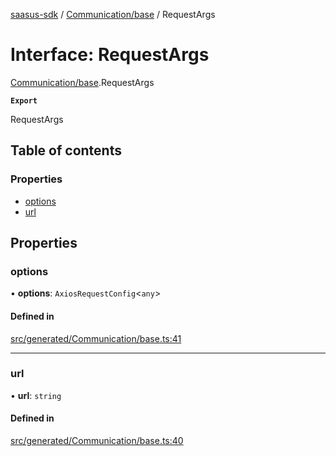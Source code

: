 [saasus-sdk](../README.md) / [Communication/base](../modules/Communication_base.md) / RequestArgs

# Interface: RequestArgs

[Communication/base](../modules/Communication_base.md).RequestArgs

**`Export`**

RequestArgs

## Table of contents

### Properties

- [options](Communication_base.RequestArgs.md#options)
- [url](Communication_base.RequestArgs.md#url)

## Properties

### options

• **options**: `AxiosRequestConfig`\<`any`\>

#### Defined in

[src/generated/Communication/base.ts:41](https://github.com/saasus-platform/saasus-sdk-javascript/blob/55abc15/src/generated/Communication/base.ts#L41)

___

### url

• **url**: `string`

#### Defined in

[src/generated/Communication/base.ts:40](https://github.com/saasus-platform/saasus-sdk-javascript/blob/55abc15/src/generated/Communication/base.ts#L40)
